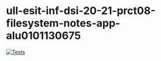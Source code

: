 # ull-esit-inf-dsi-20-21-prct08-filesystem-notes-app-alu0101130675
[![Tests](https://github.com/ULL-ESIT-INF-DSI-2021/ull-esit-inf-dsi-20-21-prct08-filesystem-notes-app-alu0101130675/actions/workflows/node.js.yml/badge.svg?branch=main)](https://github.com/ULL-ESIT-INF-DSI-2021/ull-esit-inf-dsi-20-21-prct08-filesystem-notes-app-alu0101130675/actions/workflows/node.js.yml)
